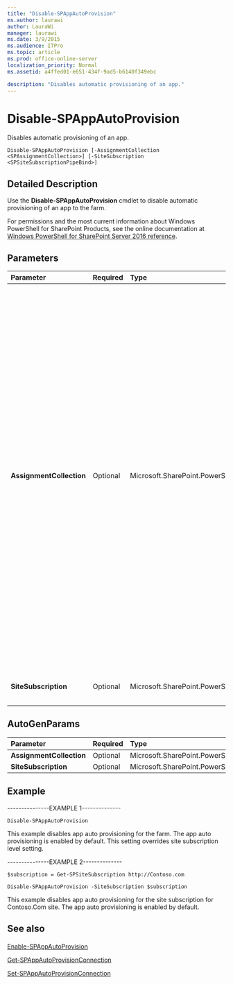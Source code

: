 ```yaml
---
title: "Disable-SPAppAutoProvision"
ms.author: laurawi
author: LauraWi
manager: laurawi
ms.date: 3/9/2015
ms.audience: ITPro
ms.topic: article
ms.prod: office-online-server
localization_priority: Normal
ms.assetid: a4ffed01-e651-434f-9ad5-b6140f349ebc

description: "Disables automatic provisioning of an app."
---
```


# Disable-SPAppAutoProvision

Disables automatic provisioning of an app.
  
```
Disable-SPAppAutoProvision [-AssignmentCollection <SPAssignmentCollection>] [-SiteSubscription <SPSiteSubscriptionPipeBind>]
```

## Detailed Description

Use the **Disable-SPAppAutoProvision** cmdlet to disable automatic provisioning of an app to the farm. 
  
For permissions and the most current information about Windows PowerShell for SharePoint Products, see the online documentation at [Windows PowerShell for SharePoint Server 2016 reference](https://go.microsoft.com/fwlink/p/?LinkId=671715).
  
## Parameters

|**Parameter**|**Required**|**Type**|**Description**|
|:-----|:-----|:-----|:-----|
|**AssignmentCollection** <br/> |Optional  <br/> |Microsoft.SharePoint.PowerShell.SPAssignmentCollection  <br/> |Manages objects for the purpose of proper disposal. Use of objects, such as **SPWeb** or **SPSite**, can use large amounts of memory and use of these objects in Windows PowerShell scripts requires proper memory management. Using the **SPAssignment** object, you can assign objects to a variable and dispose of the objects after they are needed to free up memory. When **SPWeb**, **SPSite**, or **SPSiteAdministration** objects are used, the objects are automatically disposed of if an assignment collection or the **Global** parameter is not used.  <br/> > [!NOTE]> When the **Global** parameter is used, all objects are contained in the global store. If objects are not immediately used, or disposed of by using the **Stop-SPAssignment** command, an out-of-memory scenario can occur.           |
|**SiteSubscription** <br/> |Optional  <br/> |Microsoft.SharePoint.PowerShell.SPSiteSubscriptionPipeBind  <br/> |Specifies the site collection for which auto provisioning is to be disabled.  <br/> |
   
## AutoGenParams

|**Parameter**|**Required**|**Type**|**Description**|
|:-----|:-----|:-----|:-----|
|**AssignmentCollection** <br/> |Optional  <br/> |Microsoft.SharePoint.PowerShell.SPAssignmentCollection  <br/> ||
|**SiteSubscription** <br/> |Optional  <br/> |Microsoft.SharePoint.PowerShell.SPSiteSubscriptionPipeBind  <br/> ||
   
## Example

---------------EXAMPLE 1--------------
  
```
Disable-SPAppAutoProvision
```

This example disables app auto provisioning for the farm. The app auto provisioning is enabled by default. This setting overrides site subscription level setting.
  
---------------EXAMPLE 2--------------
  
```
$subscription = Get-SPSiteSubscription http://Contoso.com
```

```
Disable-SPAppAutoProvision -SiteSubscription $subscription
```

This example disables app auto provisioning for the site subscription for Contoso.Com site. The app auto provisioning is enabled by default.
  
## See also

#### 

[Enable-SPAppAutoProvision](enable-spappautoprovision.md)
  
[Get-SPAppAutoProvisionConnection](get-spappautoprovisionconnection.md)
  
[Set-SPAppAutoProvisionConnection](set-spappautoprovisionconnection.md)

